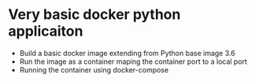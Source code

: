 # Very basic docker python applicaiton

* Build a basic docker image extending from Python base image 3.6
* Run the image as a container maping the container port to a local port
* Running the container using docker-compose